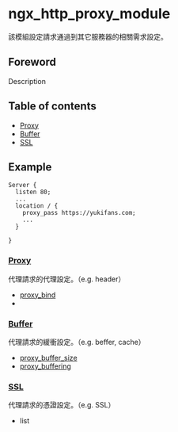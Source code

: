 # ngx_http_proxy_module
該模組設定請求通過到其它服務器的相關需求設定。

## Foreword
Description

## Table of contents
- [Proxy](#proxy)
- [Buffer](#buffer)
- [SSL](#ssl)

## Example

```
Server {
  listen 80;
  ...
  location / {
    proxy_pass https://yukifans.com;
    ...
  }
  
}
```

### [Proxy](proxy)
代理請求的代理設定。（e.g. header）

- [proxy_bind](proxy#proxy_bind)
- []()

### [Buffer](buffer)
代理請求的緩衝設定。（e.g. beffer, cache）

- [proxy_buffer_size](buffer#proxy_buffer_size)
- [proxy_buffering](buffer#proxy_buffering)

### [SSL](ssl)
代理請求的憑證設定。（e.g. SSL）
- list 
